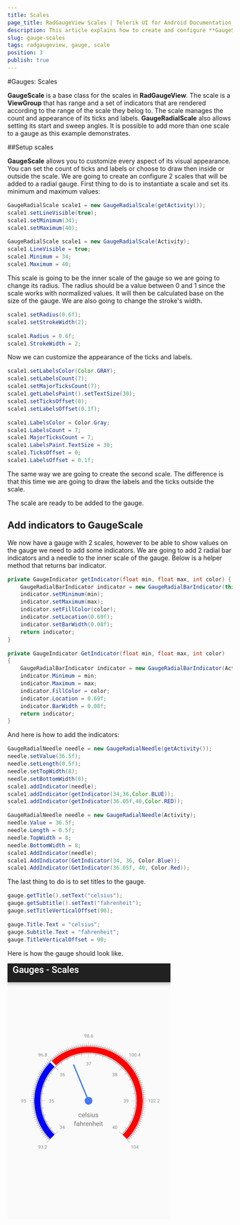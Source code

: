```yaml
---
title: Scales
page_title: RadGaugeView Scales | Telerik UI for Android Documentation
description: This article explains how to create and configure **GaugeScale** instances.
slug: gauge-scales
tags: radgaugeview, gauge, scale
position: 3
publish: true
---
```


#Gauges: Scales

**GaugeScale** is a base class for the scales in **RadGaugeView**. The scale is a **ViewGroup** that has range and a set of indicators that are rendered according to the range of the scale they belog to. The scale manages the count and appearance of its ticks and labels. **GaugeRadialScale** also allows setting its start and sweep angles. It is possible to add more than one scale to a gauge as this example demonstrates.

##Setup scales

**GaugeScale** allows you to customize every aspect of its visual appearance. You can set the count of ticks and labels or choose to draw then inside or outside the scale. We are going to create an configure 2 scales that will be added to a radial gauge. First thing to do is to instantiate a scale and set its minimum and maximum values:

```Java
GaugeRadialScale scale1 = new GaugeRadialScale(getActivity());
scale1.setLineVisible(true);
scale1.setMinimum(34);
scale1.setMaximum(40);
```
```C#
GaugeRadialScale scale1 = new GaugeRadialScale(Activity);
scale1.LineVisible = true;
scale1.Minimum = 34;
scale1.Maximum = 40;
```

This scale is going to be the inner scale of the gauge so we are going to change its radius. The radius should be a value between 0 and 1 since the scale works with normalized values. It will then be calculated base on the size of the gauge. We are also going to change the stroke's width.

```Java
scale1.setRadius(0.6f);
scale1.setStrokeWidth(2);
```
```C#
scale1.Radius = 0.6f;
scale1.StrokeWidth = 2;
```

Now we can customize the appearance of the ticks and labels.

```Java
scale1.setLabelsColor(Color.GRAY);
scale1.setLabelsCount(7);
scale1.setMajorTicksCount(7);
scale1.getLabelsPaint().setTextSize(30);
scale1.setTicksOffset(0);
scale1.setLabelsOffset(0.1f);
```
```C#
scale1.LabelsColor = Color.Gray;
scale1.LabelsCount = 7;
scale1.MajorTicksCount = 7;
scale1.LabelsPaint.TextSize = 30;
scale1.TicksOffset = 0;
scale1.LabelsOffset = 0.1f;
```

The same way we are going to create the second scale. The difference is that this time we are going to draw the labels and the ticks outside the scale.

<snippet id='radial-scale-config2' />

The scale are ready to be added to the gauge.

<snippet id='add-scales-to-gauge' />

## Add indicators to GaugeScale

We now have a gauge with 2 scales, however to be able to show values on the gauge we need to add some indicators. We are going to add 2 radial bar indicators and a needle to the inner scale of the gauge. Below is a helper method that returns bar indicator.

```Java
private GaugeIndicator getIndicator(float min, float max, int color) {
    GaugeRadialBarIndicator indicator = new GaugeRadialBarIndicator(this.getActivity());
    indicator.setMinimum(min);
    indicator.setMaximum(max);
    indicator.setFillColor(color);
    indicator.setLocation(0.69f);
    indicator.setBarWidth(0.08f);
    return indicator;
}
```
```C#
private GaugeIndicator GetIndicator(float min, float max, int color)
{
    GaugeRadialBarIndicator indicator = new GaugeRadialBarIndicator(Activity);
    indicator.Minimum = min;
    indicator.Maximum = max;
    indicator.FillColor = color;
    indicator.Location = 0.69f;
    indicator.BarWidth = 0.08f;
    return indicator;
}
```

And here is how to add the indicators:

```Java
GaugeRadialNeedle needle = new GaugeRadialNeedle(getActivity());
needle.setValue(36.5f);
needle.setLength(0.5f);
needle.setTopWidth(8);
needle.setBottomWidth(8);
scale1.addIndicator(needle);
scale1.addIndicator(getIndicator(34,36,Color.BLUE));
scale1.addIndicator(getIndicator(36.05f,40,Color.RED));
```
```C#
GaugeRadialNeedle needle = new GaugeRadialNeedle(Activity);
needle.Value = 36.5f;
needle.Length = 0.5f;
needle.TopWidth = 8;
needle.BottomWidth = 8;
scale1.AddIndicator(needle);
scale1.AddIndicator(GetIndicator(34, 36, Color.Blue));
scale1.AddIndicator(GetIndicator(36.05f, 40, Color.Red));
```

The last thing to do is to set titles to the gauge.

```Java
gauge.getTitle().setText("celsius");
gauge.getSubtitle().setText("fahrenheit");
gauge.setTitleVerticalOffset(90);
```
```C#
gauge.Title.Text = "celsius";
gauge.Subtitle.Text = "fahrenheit";
gauge.TitleVerticalOffset = 90;
```

Here is how the gauge should look like.

![TelerikUI-Gauges-Scales](images/gauges-scales.png "RadRadialGaugeView with two scales.")


